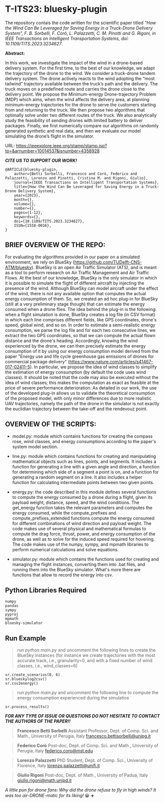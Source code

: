 # T-ITS23: bluesky-plugin

The repository contais the code written for the scientific paper titled *"How the Wind Can Be Leveraged for Saving Energy in a Truck-Drone Delivery System", F. B. Sorbelli, F. Corò, L. Palazzetti, C. M. Pinotti and G. Rigoni, in IEEE Transactions on Intelligent Transportation Systems, doi: 10.1109/TITS.2023.3234627*.

**Abstract:**

In this work, we investigate the impact of the wind in a drone-based delivery system. For the first time, to the best of our knowledge, we adapt the trajectory of the drone to the wind. We consider a truck-drone tandem delivery system. The drone actively reacts to the wind adopting the “most tailwind” trajectory available between the truck’s path and the delivery. The truck moves on a predefined route and carries the drone close to the delivery point. We propose the Minimum-energy Drone-trajectory Problem (MDP) which aims, when the wind affects the delivery area, at planning minimum-energy trajectories for the drone to serve the customers starting from and returning to the truck. We then propose two algorithms that optimally solve under two different routes of the truck. We also analytically study the feasibility of sending drones with limited battery to deliver packages. Finally, we first numerically compare our algorithms on randomly generated synthetic and real data, and then we evaluate our model simulating the drone’s flight in the simulator.

URL: https://ieeexplore.ieee.org/stamp/stamp.jsp?tp=&arnumber=10014537&isnumber=4358928

***CITE US TO SUPPORT OUR WORK!***
```
@ARTICLE{bluesky-plugin,
    author={Betti Sorbelli, Francesco and Corò, Federico and Palazzetti, Lorenzo and Pinotti, Cristina M. and Rigoni, Giulio},
    journal={IEEE Transactions on Intelligent Transportation Systems},
    title={How the Wind Can Be Leveraged for Saving Energy in a Truck-Drone Delivery System},
    year={2023},
    month={},
    volume={},
    number={},
    pages={1-12},
    keywords={},
    doi={10.1109/TITS.2023.3234627},
    ISSN={1558-0016},
}
```  
## BRIEF OVERVIEW OF THE REPO:
 
For evaluating the algorithms provided in our paper on a simulated environment, we rely on BlueSky (https://github.com/TUDelft-CNS-ATM/bluesky).
BlueSky is an open Air Traffic Simulator (ATS), and is meant as a tool to perform research on Air Traffic Management and Air Traffic Flows.
At the best of our knowledge, BlueSky is the only simulator in which it is possible to simulate the flight of different aircraft by injecting the presence of the wind.
Although BlueSky can model aircraft under the effect of the wind, there is not any available option that computes the actual energy consumption of them.
So, we created an ad hoc plug-in for BlueSky (still at a very preliminary stage though) that can estimate the energy consumed when a drone flies.
The idea behind the plug-in is the following: when a flight simulation is done, BlueSky creates a log file (in CSV format) in which each line comprises different fields, like GPS coordinates, drone's speed, global wind, and so on.
In order to estimate a semi-realistic energy consumption, we parse the log file and for each two consecutive lines, we extract the two GPS coordinates, so that we can compute the actual flown distance and the drone's heading.
Accordingly, knowing the wind experienced by the drone, we can then precisely estimate the energy consumption of it by using our energy consumption model derived from the paper "Energy use and life cycle greenhouse gas emissions of drones for commercial package delivery" (https://www.nature.com/articles/s41467-017-02411-5).
In particular, we propose the idea of wind classes to simplify the estimation of energy consumption (by default the code uses wind classes).
It should be noted that the code may also be executed without the idea of wind classes; this makes the computation as exact as feasible at the price of severe performance deterioration.
As detailed in our work, the use of the developed plug-in allows us to validate the theoretical consumption of the proposed model, with only minor differences due to more realistic UAV trajectories, namely the path of the drone in the simulator is not exactly the euclidian trajectory between the take-off and the rendevouz point.

## OVERVIEW OF THE SCRIPTS:

- model.py: module which contains functions for creating the compass rose, wind classes, and energy consumptions according to the paper's system model section.

- line.py: module which contains functions for creating and manipulating mathematical objects such as lines, points, and segments. It includes a function for generating a line with a given angle and direction, a function for determining which side of a segment a point is on, and a function for generating a random segment on a line. It also includes a helper function for calculating intermediate points between two given points.

- energy.py: the code described in this module defines several functions to compute the energy consumed by a drone during a flight, given its payload weight, distance, speed, and the wind conditions. The get_energy function takes the relevant parameters and computes the energy consumed, while the compute_prefixes and compute_prefixes_extended functions compute the energy consumed for different combinations of wind direction and payload weight. The code makes use of several physical and mathematical formulas to compute the drag force, thrust, power, and energy consumption of the drone, as well as to solve for the induced speed required for hovering. The code makes use of the numpy, sympy, and mpmath libraries to perform numerical calculations and solve equations.

- simulator.py: module which contains the functions used for creating and managing the flight instances, converting them into .bat files, and running them into the BlueSky simulator. What's more there are functions that allow to record the energy into csv.

## Python Libraries Required
```
numpy
pandas
sympy
pyproj
mpmath
bluesky-simulator
```

## Run Example
> run *python main.py* and uncomment the following lines to create the BlueSky instances (for instance we create trajectories with the most accurate track, i.e.,  granularity=0, and with a fixed number of wind classes, i.e., wind_classes=6)
```
sr.create_scenarios(0, 6)
sr.blueskylog2csv()
sr.csv2energy()
```
> run *python main.py* and uncomment the following line to compute the energy consumption experienced during the simulatios
```
sr.process_results()
```

***FOR ANY TYPE OF ISSUE OR QUESTIONS DO NOT HESITATE TO CONTACT THE AUTHORS OF THE PAPER!!***

>**Francesco Betti Sorbelli**
>Assistant Professor, Dept. of Comp. Sci. and Math., 
>University of Perugia, Italy
>francesco.bettisorbelli@unipg.it

>**Federico Corò** 
>Post-doc, Dept. of Comp. Sci. and Math., 
>University of Perugia, Italy
>federico.coro@mst.edu

>**Lorenzo Palazzetti** 
>PhD Student, Dept. of Comp. Sci., 
>University of Florence, Italy
>lorenzo.palazzetti@unifi.it

>**Giulio Rigoni**
>Post-doc, Dept. of Math., 
>University of Padua, Italy
>giulio.rigoni@math.unipd.it



*A little pun for drone fans: Why did the drone refuse to fly in high winds? It was too air-DRONE-matic for its liking!* :grinning: :airplane:
